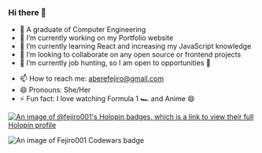 ### Hi there 👋

- 🏫 A graduate of Computer Engineering
- 🔭 I’m currently working on my Portfolio website
- 🌱 I’m currently learning React and increasing my JavaScript knowledge
- 👯 I’m looking to collaborate on any open source or frontend projects
- 🤔 I’m currently job hunting, so I am open to opportunities 👐
<!-- - 💬 Ask me about ... -->
- 📫 How to reach me: aberefejiro@gmail.com
- 😄 Pronouns: She/Her
- ⚡ Fun fact: I love watching Formula 1 🏎️ and Anime 😄


[![An image of @fejiro001's Holopin badges, which is a link to view their full Holopin profile](https://holopin.me/fejiro001)](https://holopin.io/@fejiro001)

![An image of Fejiro001 Codewars badge](https://www.codewars.com/users/Fejiro001/badges/large)
